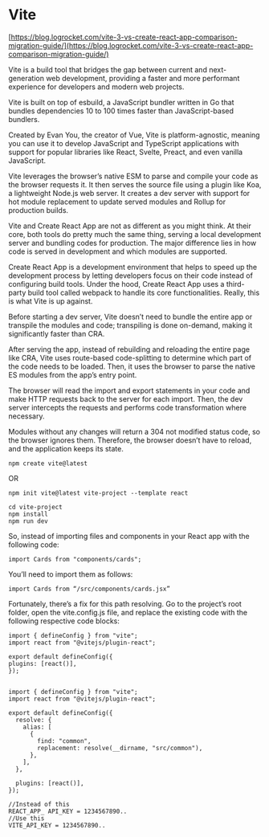 # Vite

[https://blog.logrocket.com/vite-3-vs-create-react-app-comparison-migration-guide/](https://blog.logrocket.com/vite-3-vs-create-react-app-comparison-migration-guide/)

Vite is a build tool that bridges the gap between current and next-generation web development, providing a faster and more performant experience for developers and modern web projects.

Vite is built on top of esbuild, a JavaScript bundler written in Go that bundles dependencies 10 to 100 times faster than JavaScript-based bundlers.

Created by Evan You, the creator of Vue, Vite is platform-agnostic, meaning you can use it to develop JavaScript and TypeScript applications with support for popular libraries like React, Svelte, Preact, and even vanilla JavaScript.

Vite leverages the browser’s native ESM to parse and compile your code as the browser requests it. It then serves the source file using a plugin like Koa, a lightweight Node.js web server. It creates a dev server with support for hot module replacement to update served modules and Rollup for production builds.

Vite and Create React App are not as different as you might think. At their core, both tools do pretty much the same thing, serving a local development server and bundling codes for production. The major difference lies in how code is served in development and which modules are supported.

Create React App is a development environment that helps to speed up the development process by letting developers focus on their code instead of configuring build tools. Under the hood, Create React App uses a third-party build tool called webpack to handle its core functionalities. Really, this is what Vite is up against.

Before starting a dev server, Vite doesn’t need to bundle the entire app or transpile the modules and code; transpiling is done on-demand, making it significantly faster than CRA.

After serving the app, instead of rebuilding and reloading the entire page like CRA, Vite uses route-based code-splitting to determine which part of the code needs to be loaded. Then, it uses the browser to parse the native ES modules from the app’s entry point.

The browser will read the import and export statements in your code and make HTTP requests back to the server for each import. Then, the dev server intercepts the requests and performs code transformation where necessary.

Modules without any changes will return a 304 not modified status code, so the browser ignores them. Therefore, the browser doesn’t have to reload, and the application keeps its state.

```
npm create vite@latest
```

OR

```
npm init vite@latest vite-project --template react

cd vite-project
npm install
npm run dev
```

So, instead of importing files and components in your React app with the following code:

```
import Cards from "components/cards";
```

You’ll need to import them as follows:

```JS
import Cards from “/src/components/cards.jsx”
```

Fortunately, there’s a fix for this path resolving. Go to the project’s root folder, open the vite.config.js file, and replace the existing code with the following respective code blocks:

```JS
import { defineConfig } from "vite";
import react from "@vitejs/plugin-react";

export default defineConfig({
plugins: [react()],
});
```

```JS

import { defineConfig } from "vite";
import react from "@vitejs/plugin-react";

export default defineConfig({
  resolve: {
    alias: [
      {
        find: "common",
        replacement: resolve(__dirname, "src/common"),
      },
    ],
  },

  plugins: [react()],
});
```

```
//Instead of this
REACT_APP_ API_KEY = 1234567890..
//Use this
VITE_API_KEY = 1234567890..
```
